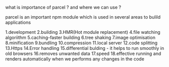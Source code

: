 what is importance of parcel ? and where we can use ?

parcel is an important npm module which is used in several areas to bulild applications 

1.development
2.building
3.HMR(Hot module replacement)
4.file watching algoriithm
5.caching-faster building
6.tree shaking
7.image optimisation
8.minification
9.bundling
10.compression
11.local server
12.code splitting
13.Https
14.Error handling
15.differential bulding  - it helps to run smoothly in old browsers 
16.removes unwanted data
17.speed
18.effective running and renders automatically when we performs any  changes in the code